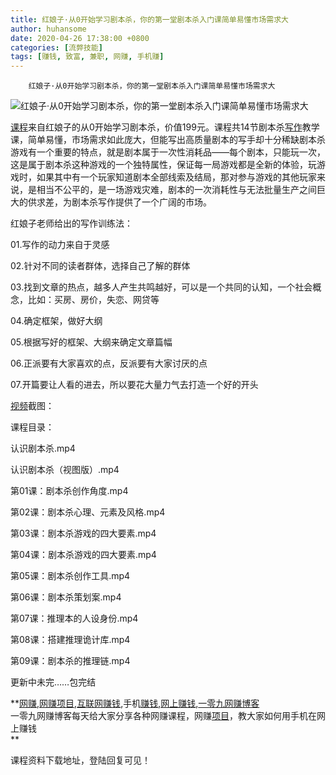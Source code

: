 ```yaml
---
title: 红娘子·从0开始学习剧本杀，你的第一堂剧本杀入门课简单易懂市场需求大
author: huhansome
date: 2020-04-26 17:38:00 +0800
categories: [流弊技能]
tags: [赚钱, 致富, 兼职, 网赚, 手机赚]
---
```



        红娘子·从0开始学习剧本杀，你的第一堂剧本杀入门课简单易懂市场需求大

![红娘子·从0开始学习剧本杀，你的第一堂剧本杀入门课简单易懂市场需求大](http://www.yi09.cn/zb_users/upload/2021/08/20210817110422162916946233569.jpeg)

[课程](http://www.yi09.cn/tags/%E8%AF%BE%E7%A8%8B/)来自红娘子的从0开始学习剧本杀，价值199元。课程共14节剧本杀[写作](http://www.yi09.cn/tags/%E5%86%99%E4%BD%9C/)教学课，简单易懂，市场需求如此庞大，但能写出高质量剧本的写手却十分稀缺剧本杀游戏有一个重要的特点，就是剧本属于一次性消耗品——每个剧本，只能玩一次，这是属于剧本杀这种游戏的一个独特属性，保证每一局游戏都是全新的体验，玩游戏时，如果其中有一个玩家知道剧本全部线索及结局，那对参与游戏的其他玩家来说，是相当不公平的，是一场游戏灾难，剧本的一次消耗性与无法批量生产之间巨大的供求差，为剧本杀写作提供了一个广阔的市场。

  

红娘子老师给出的写作训练法：

  

01.写作的动力来自于灵感

  

02.针对不同的读者群体，选择自己了解的群体

  

03.找到文章的热点，越多人产生共鸣越好，可以是一个共同的认知，一个社会概念，比如：买房、房价，失恋、网贷等

  

04.确定框架，做好大纲

  

05.根据写好的框架、大纲来确定文章篇幅

  

06.正派要有大家喜欢的点，反派要有大家讨厌的点

  

07.开篇要让人看的进去，所以要花大量力气去打造一个好的开头

  

[视频](http://www.yi09.cn/tags/shipin/)截图：

  

课程目录：

  

认识剧本杀.mp4

  

认识剧本杀（视图版）.mp4

  

第01课：剧本杀创作角度.mp4

  

第02课：剧本杀心理、元素及风格.mp4

  

第03课：剧本杀游戏的四大要素.mp4

  

第04课：剧本杀游戏的四大要素.mp4

  

第05课：剧本杀创作工具.mp4

  

第06课：剧本杀策划案.mp4

  

第07课：推理本的人设身份.mp4

  

第08课：搭建推理诡计库.mp4

  

第09课：剧本杀的推理链.mp4

  

更新中未完……包完结

  

  

**[网赚](http://www.yi09.cn/tags/%E7%BD%91%E8%B5%9A/),[网赚项目](http://www.yi09.cn/tags/%E7%BD%91%E8%B5%9A%E9%A1%B9%E7%9B%AE/),[互联网赚钱](http://www.yi09.cn/tags/%E4%BA%92%E8%81%94%E7%BD%91%E8%B5%9A%E9%92%B1/),手机[赚钱](http://www.yi09.cn/tags/%E8%B5%9A%E9%92%B1/),[网上赚钱](http://www.yi09.cn/tags/%E7%BD%91%E4%B8%8A%E8%B5%9A%E9%92%B1/),[一零九网赚博客](http://www.yi09.cn/tags/%E4%B8%80%E9%9B%B6%E4%B9%9D%E7%BD%91%E8%B5%9A%E5%8D%9A%E5%AE%A2/)  
一零九网赚博客每天给大家分享各种网赚课程，网赚[项目](http://www.yi09.cn/tags/%E9%A1%B9%E7%9B%AE/)，教大家如何用手机在网上赚钱  
**  
  
  

课程资料下载地址，登陆回复可见！

